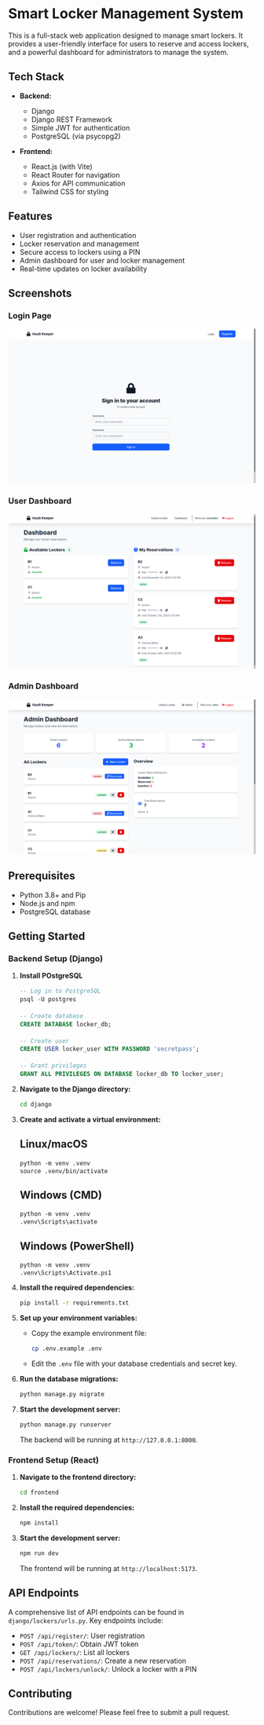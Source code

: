 # Smart Locker Management System

This is a full-stack web application designed to manage smart lockers. It provides a user-friendly interface for users to reserve and access lockers, and a powerful dashboard for administrators to manage the system.

## Tech Stack

- **Backend:**
  - Django
  - Django REST Framework
  - Simple JWT for authentication
  - PostgreSQL (via psycopg2)

- **Frontend:**
  - React.js (with Vite)
  - React Router for navigation
  - Axios for API communication
  - Tailwind CSS for styling

## Features

- User registration and authentication
- Locker reservation and management
- Secure access to lockers using a PIN
- Admin dashboard for user and locker management
- Real-time updates on locker availability

## Screenshots

### Login Page
![Login Page](screenshots/20251020_14h51m41s_grim.png)

### User Dashboard
![User Dashboard](screenshots/20251020_14h51m36s_grim.png)

### Admin Dashboard
![Admin Dashboard](screenshots/20251020_14h52m00s_grim.png)

## Prerequisites

- Python 3.8+ and Pip
- Node.js and npm
- PostgreSQL database

## Getting Started

### Backend Setup (Django)

1.  **Install POstgreSQL**
    ```sql
    -- Log in to PostgreSQL
    psql -U postgres

    -- Create database
    CREATE DATABASE locker_db;

    -- Create user
    CREATE USER locker_user WITH PASSWORD 'secretpass';

    -- Grant privileges
    GRANT ALL PRIVILEGES ON DATABASE locker_db TO locker_user;
    ```
2.  **Navigate to the Django directory:**
    ```bash
    cd django
    ```

3.  **Create and activate a virtual environment:**

    ## Linux/macOS
    ```
    python -m venv .venv
    source .venv/bin/activate
    ```
    ## Windows (CMD)
    ```
    python -m venv .venv
    .venv\Scripts\activate
    ```
    ## Windows (PowerShell)
    ```
    python -m venv .venv
    .venv\Scripts\Activate.ps1
    ```

4.  **Install the required dependencies:**
    ```bash
    pip install -r requirements.txt
    ```

5.  **Set up your environment variables:**
    - Copy the example environment file:
      ```bash
      cp .env.example .env
      ```
    - Edit the `.env` file with your database credentials and secret key.

6.  **Run the database migrations:**
    ```bash
    python manage.py migrate
    ```

7.  **Start the development server:**
    ```bash
    python manage.py runserver
    ```
    The backend will be running at `http://127.0.0.1:8000`.

### Frontend Setup (React)

1.  **Navigate to the frontend directory:**
    ```bash
    cd frontend
    ```

2.  **Install the required dependencies:**
    ```bash
    npm install
    ```

3.  **Start the development server:**
    ```bash
    npm run dev
    ```
    The frontend will be running at `http://localhost:5173`.

## API Endpoints

A comprehensive list of API endpoints can be found in `django/lockers/urls.py`. Key endpoints include:

- `POST /api/register/`: User registration
- `POST /api/token/`: Obtain JWT token
- `GET /api/lockers/`: List all lockers
- `POST /api/reservations/`: Create a new reservation
- `POST /api/lockers/unlock/`: Unlock a locker with a PIN

## Contributing

Contributions are welcome! Please feel free to submit a pull request.
